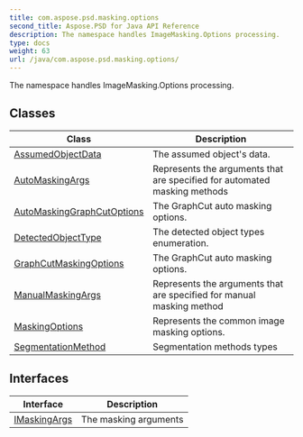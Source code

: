 ```yaml
---
title: com.aspose.psd.masking.options
second_title: Aspose.PSD for Java API Reference
description: The namespace handles ImageMasking.Options processing.
type: docs
weight: 63
url: /java/com.aspose.psd.masking.options/
---
```



The namespace handles ImageMasking.Options processing.


## Classes

| Class | Description |
| --- | --- |
| [AssumedObjectData](../com.aspose.psd.masking.options/assumedobjectdata) | The assumed object's data. |
| [AutoMaskingArgs](../com.aspose.psd.masking.options/automaskingargs) | Represents the arguments that are specified for automated masking methods |
| [AutoMaskingGraphCutOptions](../com.aspose.psd.masking.options/automaskinggraphcutoptions) | The GraphCut auto masking options. |
| [DetectedObjectType](../com.aspose.psd.masking.options/detectedobjecttype) | The detected object types enumeration. |
| [GraphCutMaskingOptions](../com.aspose.psd.masking.options/graphcutmaskingoptions) | The GraphCut auto masking options. |
| [ManualMaskingArgs](../com.aspose.psd.masking.options/manualmaskingargs) | Represents the arguments that are specified for manual masking method |
| [MaskingOptions](../com.aspose.psd.masking.options/maskingoptions) | Represents the common image masking options. |
| [SegmentationMethod](../com.aspose.psd.masking.options/segmentationmethod) | Segmentation methods types |

## Interfaces

| Interface | Description |
| --- | --- |
| [IMaskingArgs](../com.aspose.psd.masking.options/imaskingargs) | The masking arguments |
